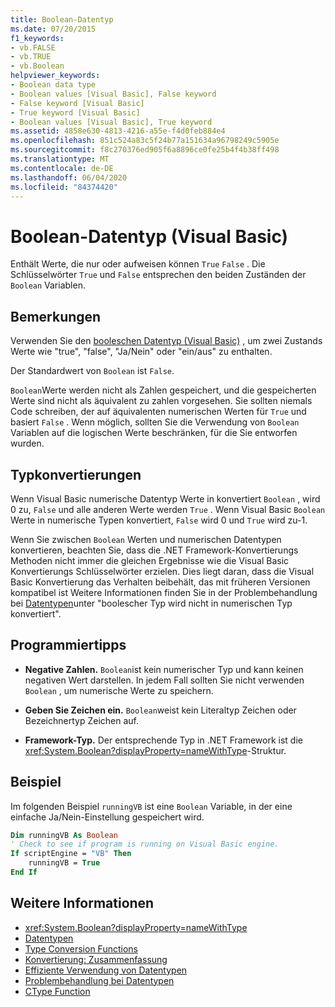 ```yaml
---
title: Boolean-Datentyp
ms.date: 07/20/2015
f1_keywords:
- vb.FALSE
- vb.TRUE
- vb.Boolean
helpviewer_keywords:
- Boolean data type
- Boolean values [Visual Basic], False keyword
- False keyword [Visual Basic]
- True keyword [Visual Basic]
- Boolean values [Visual Basic], True keyword
ms.assetid: 4858e630-4813-4216-a55e-f4d0feb884e4
ms.openlocfilehash: 851c524a83c5f24b77a151634a96798249c5905e
ms.sourcegitcommit: f8c270376ed905f6a8896ce0fe25b4f4b38ff498
ms.translationtype: MT
ms.contentlocale: de-DE
ms.lasthandoff: 06/04/2020
ms.locfileid: "84374420"
---
```

# <a name="boolean-data-type-visual-basic"></a>Boolean-Datentyp (Visual Basic)

Enthält Werte, die nur oder aufweisen können `True` `False` . Die Schlüsselwörter `True` und `False` entsprechen den beiden Zuständen der `Boolean` Variablen.  
  
## <a name="remarks"></a>Bemerkungen  

 Verwenden Sie den [booleschen Datentyp (Visual Basic)](boolean-data-type.md) , um zwei Zustands Werte wie "true", "false", "Ja/Nein" oder "ein/aus" zu enthalten.  
  
 Der Standardwert von `Boolean` ist `False`.  
  
 `Boolean`Werte werden nicht als Zahlen gespeichert, und die gespeicherten Werte sind nicht als äquivalent zu zahlen vorgesehen. Sie sollten niemals Code schreiben, der auf äquivalenten numerischen Werten für `True` und basiert `False` . Wenn möglich, sollten Sie die Verwendung von `Boolean` Variablen auf die logischen Werte beschränken, für die Sie entworfen wurden.  
  
## <a name="type-conversions"></a>Typkonvertierungen  

 Wenn Visual Basic numerische Datentyp Werte in konvertiert `Boolean` , wird 0 zu, `False` und alle anderen Werte werden `True` . Wenn Visual Basic `Boolean` Werte in numerische Typen konvertiert, `False` wird 0 und `True` wird zu-1.  
  
 Wenn Sie zwischen `Boolean` Werten und numerischen Datentypen konvertieren, beachten Sie, dass die .NET Framework-Konvertierungs Methoden nicht immer die gleichen Ergebnisse wie die Visual Basic Konvertierungs Schlüsselwörter erzielen. Dies liegt daran, dass die Visual Basic Konvertierung das Verhalten beibehält, das mit früheren Versionen kompatibel ist Weitere Informationen finden Sie in der Problembehandlung bei [Datentypen](../../programming-guide/language-features/data-types/troubleshooting-data-types.md)unter "boolescher Typ wird nicht in numerischen Typ konvertiert".  
  
## <a name="programming-tips"></a>Programmiertipps  
  
- **Negative Zahlen.** `Boolean`ist kein numerischer Typ und kann keinen negativen Wert darstellen. In jedem Fall sollten Sie nicht verwenden `Boolean` , um numerische Werte zu speichern.  
  
- **Geben Sie Zeichen ein.** `Boolean`weist kein Literaltyp Zeichen oder Bezeichnertyp Zeichen auf.  
  
- **Framework-Typ.** Der entsprechende Typ in .NET Framework ist die <xref:System.Boolean?displayProperty=nameWithType>-Struktur.  
  
## <a name="example"></a>Beispiel  

 Im folgenden Beispiel `runningVB` ist eine `Boolean` Variable, in der eine einfache Ja/Nein-Einstellung gespeichert wird.  
  
```vb  
Dim runningVB As Boolean  
' Check to see if program is running on Visual Basic engine.  
If scriptEngine = "VB" Then  
    runningVB = True  
End If  
```  
  
## <a name="see-also"></a>Weitere Informationen

- <xref:System.Boolean?displayProperty=nameWithType>
- [Datentypen](index.md)
- [Type Conversion Functions](../functions/type-conversion-functions.md)
- [Konvertierung: Zusammenfassung](../keywords/conversion-summary.md)
- [Effiziente Verwendung von Datentypen](../../programming-guide/language-features/data-types/efficient-use-of-data-types.md)
- [Problembehandlung bei Datentypen](../../programming-guide/language-features/data-types/troubleshooting-data-types.md)
- [CType Function](../functions/ctype-function.md)
